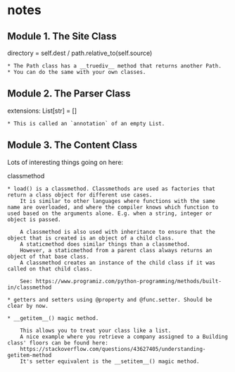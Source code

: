 # notes

## Module 1. The Site Class

directory = self.dest / path.relative_to(self.source)

    * The Path class has a __truediv__ method that returns another Path.
    * You can do the same with your own classes.

## Module 2. The Parser Class

extensions: List[str] = []

    * This is called an `annotation` of an empty List.

## Module 3. The Content Class

Lots of interesting things going on here:

classmethod

    * load() is a classmethod. Classmethods are used as factories that return a class object for different use cases. 
        It is similar to other languages where functions with the same name are overloaded, and where the compiler knows which function to used based on the arguments alone. E.g. when a string, integer or object is passed.

        A classmethod is also used with inheritance to ensure that the object that is created is an object of a child class.
        A staticmethod does similar things than a classmethod. 
        However, a staticmethod from a parent class always returns an object of that base class. 
        A classmethod creates an instance of the child class if it was called on that child class.

        See: https://www.programiz.com/python-programming/methods/built-in/classmethod

    * getters and setters using @property and @func.setter. Should be clear by now.

    * __getitem__() magic method.

        This allows you to treat your class like a list. 
        A nice example where you retrieve a company assigned to a Building class' floors can be found here:
        https://stackoverflow.com/questions/43627405/understanding-getitem-method
        It's setter equivalent is the __setitem__() magic method.
